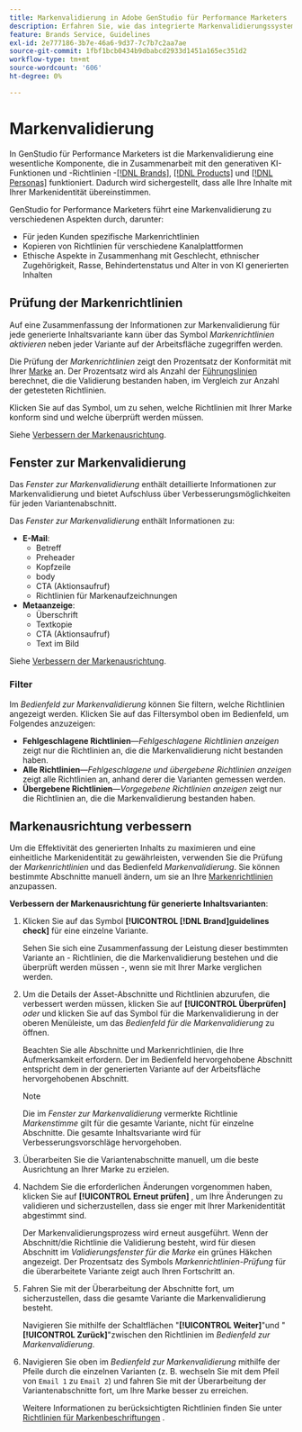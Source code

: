 ```yaml
---
title: Markenvalidierung in Adobe GenStudio für Performance Marketers
description: Erfahren Sie, wie das integrierte Markenvalidierungssystem in GenStudio für Performance Marketingexperten funktioniert.
feature: Brands Service, Guidelines
exl-id: 2e777186-3b7e-46a6-9d37-7c7b7c2aa7ae
source-git-commit: 1fbf1bcb0434b9dbabcd2933d1451a165ec351d2
workflow-type: tm+mt
source-wordcount: '606'
ht-degree: 0%

---
```


# Markenvalidierung

In GenStudio für Performance Marketers ist die Markenvalidierung eine wesentliche Komponente, die in Zusammenarbeit mit den generativen KI-Funktionen und -Richtlinien -[[!DNL Brands]](/help/user-guide/guidelines/brands.md), [[!DNL Products]](/help/user-guide/guidelines/products.md) und [[!DNL Personas]](/help/user-guide/guidelines/personas.md) funktioniert. Dadurch wird sichergestellt, dass alle Ihre Inhalte mit Ihrer Markenidentität übereinstimmen.

GenStudio for Performance Marketers führt eine Markenvalidierung zu verschiedenen Aspekten durch, darunter:

* Für jeden Kunden spezifische Markenrichtlinien
* Kopieren von Richtlinien für verschiedene Kanalplattformen
* Ethische Aspekte in Zusammenhang mit Geschlecht, ethnischer Zugehörigkeit, Rasse, Behindertenstatus und Alter in von KI generierten Inhalten

## Prüfung der Markenrichtlinien

Auf eine Zusammenfassung der Informationen zur Markenvalidierung für jede generierte Inhaltsvariante kann über das Symbol _Markenrichtlinien aktivieren_ neben jeder Variante auf der Arbeitsfläche zugegriffen werden.

Die Prüfung der _Markenrichtlinien_ zeigt den Prozentsatz der Konformität mit Ihrer [Marke](brands.md) an. Der Prozentsatz wird als Anzahl der [Führungslinien](overview.md) berechnet, die die Validierung bestanden haben, im Vergleich zur Anzahl der getesteten Richtlinien.

Klicken Sie auf das Symbol, um zu sehen, welche Richtlinien mit Ihrer Marke konform sind und welche überprüft werden müssen.

Siehe [Verbessern der Markenausrichtung](#improve-brand-alignment).

## Fenster zur Markenvalidierung

Das _Fenster zur Markenvalidierung_ enthält detaillierte Informationen zur Markenvalidierung und bietet Aufschluss über Verbesserungsmöglichkeiten für jeden Variantenabschnitt.

Das _Fenster zur Markenvalidierung_ enthält Informationen zu:

* **E-Mail**:
   * Betreff
   * Preheader
   * Kopfzeile
   * body
   * CTA (Aktionsaufruf)
   * Richtlinien für Markenaufzeichnungen
* **Metaanzeige**:
   * Überschrift
   * Textkopie
   * CTA (Aktionsaufruf)
   * Text im Bild

Siehe [Verbessern der Markenausrichtung](#improve-brand-alignment).

### Filter

Im _Bedienfeld zur Markenvalidierung_ können Sie filtern, welche Richtlinien angezeigt werden. Klicken Sie auf das Filtersymbol oben im Bedienfeld, um Folgendes anzuzeigen:

* **Fehlgeschlagene Richtlinien**—_Fehlgeschlagene Richtlinien anzeigen_ zeigt nur die Richtlinien an, die die Markenvalidierung nicht bestanden haben.
* **Alle Richtlinien**—_Fehlgeschlagene und übergebene Richtlinien anzeigen_ zeigt alle Richtlinien an, anhand derer die Varianten gemessen werden.
* **Übergebene Richtlinien**—_Vorgegebene Richtlinien anzeigen_ zeigt nur die Richtlinien an, die die Markenvalidierung bestanden haben.

<!-- The _Brand validation panel_ has different areas of focus for each content channel:

* Email - brand voice and channel compliance
* Images - application photography restrictions and other considerations -->

## Markenausrichtung verbessern

Um die Effektivität des generierten Inhalts zu maximieren und eine einheitliche Markenidentität zu gewährleisten, verwenden Sie die Prüfung der _Markenrichtlinien_ und das Bedienfeld _Markenvalidierung_. Sie können bestimmte Abschnitte manuell ändern, um sie an Ihre [Markenrichtlinien](brands.md) anzupassen.

**Verbessern der Markenausrichtung für generierte Inhaltsvarianten**:

1. Klicken Sie auf das Symbol **[!UICONTROL [!DNL Brand]guidelines check]** für eine einzelne Variante.

   Sehen Sie sich eine Zusammenfassung der Leistung dieser bestimmten Variante an - Richtlinien, die die Markenvalidierung bestehen und die überprüft werden müssen -, wenn sie mit Ihrer Marke verglichen werden.

1. Um die Details der Asset-Abschnitte und Richtlinien abzurufen, die verbessert werden müssen, klicken Sie auf **[!UICONTROL Überprüfen]** _oder_ und klicken Sie auf das Symbol für die Markenvalidierung in der oberen Menüleiste, um das _Bedienfeld für die Markenvalidierung_ zu öffnen.

   Beachten Sie alle Abschnitte und Markenrichtlinien, die Ihre Aufmerksamkeit erfordern. Der im Bedienfeld hervorgehobene Abschnitt entspricht dem in der generierten Variante auf der Arbeitsfläche hervorgehobenen Abschnitt.

   >[!NOTE]
   >
   > Die im _Fenster zur Markenvalidierung_ vermerkte Richtlinie _Markenstimme_ gilt für die gesamte Variante, nicht für einzelne Abschnitte. Die gesamte Inhaltsvariante wird für Verbesserungsvorschläge hervorgehoben.

1. Überarbeiten Sie die Variantenabschnitte manuell, um die beste Ausrichtung an Ihrer Marke zu erzielen.

1. Nachdem Sie die erforderlichen Änderungen vorgenommen haben, klicken Sie auf **[!UICONTROL Erneut prüfen]** , um Ihre Änderungen zu validieren und sicherzustellen, dass sie enger mit Ihrer Markenidentität abgestimmt sind.

   Der Markenvalidierungsprozess wird erneut ausgeführt. Wenn der Abschnitt/die Richtlinie die Validierung besteht, wird für diesen Abschnitt im _Validierungsfenster für die Marke_ ein grünes Häkchen angezeigt. Der Prozentsatz des Symbols _Markenrichtlinien-Prüfung_ für die überarbeitete Variante zeigt auch Ihren Fortschritt an.

1. Fahren Sie mit der Überarbeitung der Abschnitte fort, um sicherzustellen, dass die gesamte Variante die Markenvalidierung besteht.

   Navigieren Sie mithilfe der Schaltflächen &quot;**[!UICONTROL Weiter]**&quot;und &quot;**[!UICONTROL Zurück]**&quot;zwischen den Richtlinien im _Bedienfeld zur Markenvalidierung_.

1. Navigieren Sie oben im _Bedienfeld zur Markenvalidierung_ mithilfe der Pfeile durch die einzelnen Varianten (z. B. wechseln Sie mit dem Pfeil von `Email 1` zu `Email 2`) und fahren Sie mit der Überarbeitung der Variantenabschnitte fort, um Ihre Marke besser zu erreichen.

   Weitere Informationen zu berücksichtigten Richtlinien finden Sie unter [Richtlinien für Markenbeschriftungen](/help/user-guide/guidelines/brands.md#brand-voice-guidelines) .
